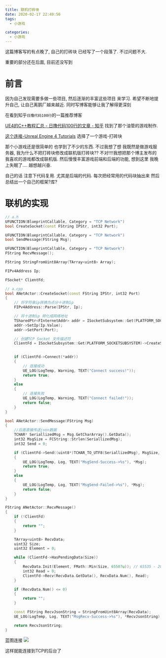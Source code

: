 ```yaml
---
title: 联机打砖块
date: 2020-02-17 22:49:56
tags:
  - 小游戏

categories:
  - 小游戏
---
```

这篇博客写的有点晚了, 自己的打砖块 已经写了一个段落了. 不过问题不大.

重要的部分还在后面, 目前还没写到

# 前言
因为自己发现需要多做一些项目, 然后逐渐的丰富这些项目 来学习. 希望不断地提升自己, 让自己离鹅厂越来越近. 同时写博客能够让我了解得更深刻

在看到知乎`日撸代码100行`的一篇推荐博客

[UE4的C++教程汇总 - 日撸代码100行的文章 - 知乎](https://zhuanlan.zhihu.com/p/92422059)
找到了那个油管的游戏制作.

[这个连接-Unreal Engine 4 Tutorials](https://www.youtube.com/playlist?list=PLZhNP5qJ2IA0KK3ddSl2JWEL8jOcGe6xY)
选择了一个游戏-打砖块

那个小游戏还是很简单的 也学到了不少的东西. 不过我想了想 我既然是做游戏服务器, 我为什么不把打砖块修改成联机版打砖块??   不对!!!!我想把那个博主发布的我喜欢的游戏都改成联机版. 然后慢慢丰富游戏前端和后端的功能, 想到这里 我晚上失眠了.... 越想越兴奋.

自己的话 注意下代码复用. 尤其是后端的代码. 每次把经常用的代码块抽出来 然后总结出一个自己的框架?库?

# 联机的实现
```c++
// a.h
UFUNCTION(BlueprintCallable, Category = "TCP Network")
bool CreateSocket(const FString IPStr, int32 Port);

UFUNCTION(BlueprintCallable, Category = "TCP Network")
bool SendMessage(FString Msg);

UFUNCTION(BlueprintCallable, Category = "TCP Network")
FString RecvMessage();

FString StringFromUint8Array(TArray<uint8> Array);

FIPv4Address Ip;

FSocket* ClientFd;

// a.cpp
bool ANetActor::CreateSocket(const FString IPStr, int32 Port)
{
	// 将字符串ip转换为点分十进制ip
	FIPv4Address::Parse(IPStr, Ip);

	// 将十进制ip 转化成网络地址
	TSharedPtr<FInternetAddr> addr = ISocketSubsystem::Get(PLATFORM_SOCKETSUBSYSTEM)->CreateInternetAddr();
	addr->SetIp(Ip.Value);
	addr->SetPort(Port);

	// 创建TCP Socket 文件描述符
	ClientFd = ISocketSubsystem::Get(PLATFORM_SOCKETSUBSYSTEM)->CreateSocket(NAME_Stream, TEXT("TCP SOCKET"), false);

	
	if (ClientFd->Connect(*addr))
	{
		// 连接成功
		UE_LOG(LogTemp, Warning, TEXT("Connect success!"));
		return true;
	}
	else
	{
		// 连接失败
		UE_LOG(LogTemp, Warning, TEXT("Connect failed!"));
		return false;
	}
}

bool ANetActor::SendMessage(FString Msg)
{
	//后面直接传送json数据
	TCHAR* SeriallizedMsg = Msg.GetCharArray().GetData();
	int32 MsgSize = FCString::Strlen(SeriallizedMsg);
	int32 Send = 0;

	if (ClientFd->Send((uint8*)TCHAR_TO_UTF8(SeriallizedMsg), MsgSize, Send))
	{
		UE_LOG(LogTemp, Log, TEXT("MsgSend-Success->%s"), *Msg);
		return true;
	}
	else
	{
		UE_LOG(LogTemp, Log, TEXT("MsgSend-Failed->%s"), *Msg);
		return false;
	}
}

FString ANetActor::RecvMessage()
{
	if (!ClientFd)
	{
		return "";
	}

	TArray<uint8> RecvData;
	uint32 Size;
	uint32 Element = 0;

	while (ClientFd->HasPendingData(Size))
	{
		RecvData.Init(Element, FMath::Min(Size, 65507u)); // 65535 - 20 Ip头 - 8 Tcp头
		int32 Read = 0;
		ClientFd->Recv(RecvData.GetData(), RecvData.Num(), Read);
	}

	if (RecvData.Num() <= 0)
	{
		return "";
	}

	const FString RecvJsonString = StringFromUint8Array(RecvData);
	UE_LOG(LogTemp, Log, TEXT("MsgRecv-Success->%s"), *RecvJsonString);

	return RecvJsonString;
}
```
蓝图连接
![](https://lsmg-img.oss-cn-beijing.aliyuncs.com/%E5%B0%8F%E6%B8%B8%E6%88%8F/%E6%89%93%E7%A0%96%E5%9D%97/socket%E8%93%9D%E5%9B%BE.png)

这样就能连接到TCP的后台了